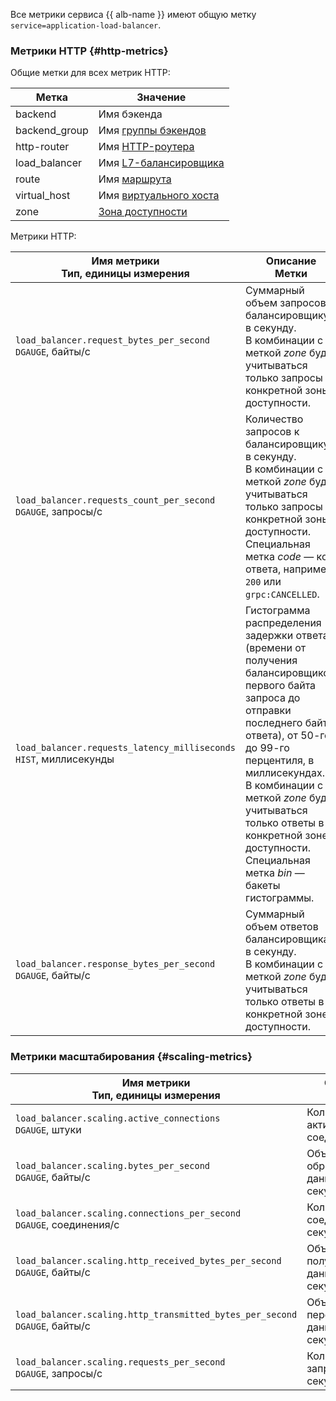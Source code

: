 Все метрики сервиса {{ alb-name }} имеют общую метку `service=application-load-balancer`.

### Метрики HTTP {#http-metrics}

Общие метки для всех метрик HTTP:

| Метка | Значение |
| --- | --- |
| backend | Имя бэкенда |
| backend_group | Имя [группы бэкендов](../../../application-load-balancer/concepts/backend-group.md) |
| http-router | Имя [HTTP-роутера](../../../application-load-balancer/concepts/http-router.md) |
| load_balancer | Имя [L7-балансировщика](../../../application-load-balancer/concepts/application-load-balancer.md) |
| route | Имя [маршрута](../../../application-load-balancer/concepts/http-router.md#routes) |
| virtual_host | Имя [виртуального хоста](../../../application-load-balancer/concepts/http-router.md#virtual-host) |
| zone | [Зона доступности](../../../overview/concepts/geo-scope.md) |

Метрики HTTP:

| Имя метрики<br>Тип, единицы измерения | Описание<br>Метки |
| --- | --- |
| `load_balancer.request_bytes_per_second`<br>`DGAUGE`, байты/с | Суммарный объем запросов к балансировщику в секунду.<br>В комбинации с меткой *zone* будут учитываться только запросы из конкретной зоны доступности. |
| `load_balancer.requests_count_per_second`<br>`DGAUGE`, запросы/с | Количество запросов к балансировщику в секунду.<br>В комбинации с меткой *zone* будут учитываться только запросы из конкретной зоны доступности.<br>Специальная метка *code* — код ответа, например `200` или `grpc:CANCELLED`. |
| `load_balancer.requests_latency_milliseconds`<br>`HIST`, миллисекунды | Гистограмма распределения задержки ответа (времени от получения балансировщиком первого байта запроса до отправки последнего байта ответа), от 50-го до 99-го перцентиля, в миллисекундах.<br>В комбинации с меткой *zone* будут учитываться только ответы в конкретной зоне доступности.<br>Специальная метка *bin* — бакеты гистограммы. |
| `load_balancer.response_bytes_per_second`<br>`DGAUGE`, байты/с  | Суммарный объем ответов балансировщика в секунду.<br>В комбинации с меткой *zone* будут учитываться только ответы в конкретной зоне доступности. |

### Метрики масштабирования {#scaling-metrics}

| Имя метрики<br>Тип, единицы измерения | Описание<br>Метки |
| --- | --- |
| `load_balancer.scaling.active_connections`<br>`DGAUGE`, штуки | Количество активных соединений. |
| `load_balancer.scaling.bytes_per_second`<br>`DGAUGE`, байты/с | Объем обрабатываемых данных в секунду. |
| `load_balancer.scaling.connections_per_second`<br>`DGAUGE`, соединения/с | Количество соединений в секунду. |
| `load_balancer.scaling.http_received_bytes_per_second`<br>`DGAUGE`, байты/с | Объем получаемых данных в секунду. |
| `load_balancer.scaling.http_transmitted_bytes_per_second`<br>`DGAUGE`, байты/с | Объем передаваемых данных в секунду. |
| `load_balancer.scaling.requests_per_second`<br>`DGAUGE`, запросы/с | Количество запросов в секунду. |

